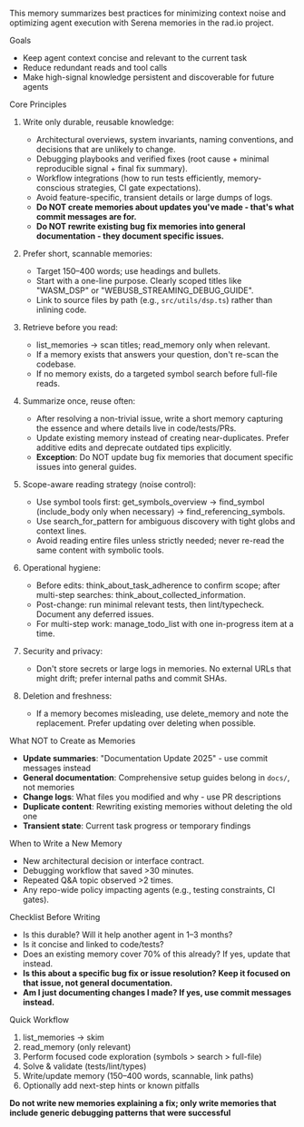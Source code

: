 This memory summarizes best practices for minimizing context noise and optimizing agent execution with Serena memories in the rad.io project.

Goals

- Keep agent context concise and relevant to the current task
- Reduce redundant reads and tool calls
- Make high-signal knowledge persistent and discoverable for future agents

Core Principles

1. Write only durable, reusable knowledge:
   - Architectural overviews, system invariants, naming conventions, and decisions that are unlikely to change.
   - Debugging playbooks and verified fixes (root cause + minimal reproducible signal + final fix summary).
   - Workflow integrations (how to run tests efficiently, memory-conscious strategies, CI gate expectations).
   - Avoid feature-specific, transient details or large dumps of logs.
   - **Do NOT create memories about updates you've made - that's what commit messages are for.**
   - **Do NOT rewrite existing bug fix memories into general documentation - they document specific issues.**

2. Prefer short, scannable memories:
   - Target 150–400 words; use headings and bullets.
   - Start with a one-line purpose. Clearly scoped titles like "WASM_DSP" or "WEBUSB_STREAMING_DEBUG_GUIDE".
   - Link to source files by path (e.g., `src/utils/dsp.ts`) rather than inlining code.

3. Retrieve before you read:
   - list_memories -> scan titles; read_memory only when relevant.
   - If a memory exists that answers your question, don't re-scan the codebase.
   - If no memory exists, do a targeted symbol search before full-file reads.

4. Summarize once, reuse often:
   - After resolving a non-trivial issue, write a short memory capturing the essence and where details live in code/tests/PRs.
   - Update existing memory instead of creating near-duplicates. Prefer additive edits and deprecate outdated tips explicitly.
   - **Exception**: Do NOT update bug fix memories that document specific issues into general guides.

5. Scope-aware reading strategy (noise control):
   - Use symbol tools first: get_symbols_overview -> find_symbol (include_body only when necessary) -> find_referencing_symbols.
   - Use search_for_pattern for ambiguous discovery with tight globs and context lines.
   - Avoid reading entire files unless strictly needed; never re-read the same content with symbolic tools.

6. Operational hygiene:
   - Before edits: think_about_task_adherence to confirm scope; after multi-step searches: think_about_collected_information.
   - Post-change: run minimal relevant tests, then lint/typecheck. Document any deferred issues.
   - For multi-step work: manage_todo_list with one in-progress item at a time.

7. Security and privacy:
   - Don't store secrets or large logs in memories. No external URLs that might drift; prefer internal paths and commit SHAs.

8. Deletion and freshness:
   - If a memory becomes misleading, use delete_memory and note the replacement. Prefer updating over deleting when possible.

What NOT to Create as Memories

- **Update summaries**: "Documentation Update 2025" - use commit messages instead
- **General documentation**: Comprehensive setup guides belong in `docs/`, not memories
- **Change logs**: What files you modified and why - use PR descriptions
- **Duplicate content**: Rewriting existing memories without deleting the old one
- **Transient state**: Current task progress or temporary findings

When to Write a New Memory

- New architectural decision or interface contract.
- Debugging workflow that saved >30 minutes.
- Repeated Q&A topic observed >2 times.
- Any repo-wide policy impacting agents (e.g., testing constraints, CI gates).

Checklist Before Writing

- Is this durable? Will it help another agent in 1–3 months?
- Is it concise and linked to code/tests?
- Does an existing memory cover 70% of this already? If yes, update that instead.
- **Is this about a specific bug fix or issue resolution? Keep it focused on that issue, not general documentation.**
- **Am I just documenting changes I made? If yes, use commit messages instead.**

Quick Workflow

1. list_memories -> skim
2. read_memory (only relevant)
3. Perform focused code exploration (symbols > search > full-file)
4. Solve & validate (tests/lint/types)
5. Write/update memory (150–400 words, scannable, link paths)
6. Optionally add next-step hints or known pitfalls

**Do not write new memories explaining a fix; only write memories that include generic debugging patterns that were successful**
